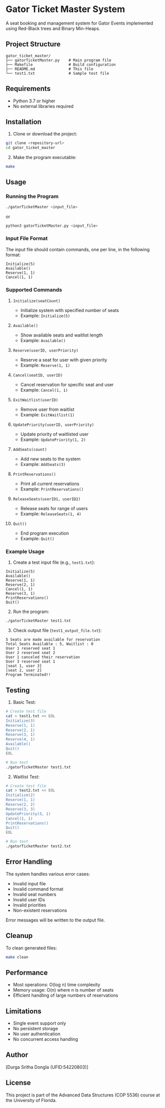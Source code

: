 # Gator Ticket Master System

A seat booking and management system for Gator Events implemented using Red-Black trees and Binary Min-Heaps.

## Project Structure
```
gator_ticket_master/
├── gatorTicketMaster.py    # Main program file
├── Makefile                # Build configuration
├── README.md               # This file
└── test1.txt               # Sample test file
```

## Requirements
- Python 3.7 or higher
- No external libraries required

## Installation

1. Clone or download the project:
```bash
git clone <repository-url>
cd gator_ticket_master
```

2. Make the program executable:
```bash
make
```

## Usage

### Running the Program
```bash
./gatorTicketMaster <input_file>
```
or
```bash
python3 gatorTicketMaster.py <input_file>
```

### Input File Format
The input file should contain commands, one per line, in the following format:

```
Initialize(5)
Available()
Reserve(1, 1)
Cancel(1, 1)
```

### Supported Commands

1. `Initialize(seatCount)` 
   - Initialize system with specified number of seats
   - Example: `Initialize(5)`

2. `Available()`
   - Show available seats and waitlist length
   - Example: `Available()`

3. `Reserve(userID, userPriority)`
   - Reserve a seat for user with given priority
   - Example: `Reserve(1, 1)`

4. `Cancel(seatID, userID)`
   - Cancel reservation for specific seat and user
   - Example: `Cancel(1, 1)`

5. `ExitWaitlist(userID)`
   - Remove user from waitlist
   - Example: `ExitWaitlist(1)`

6. `UpdatePriority(userID, userPriority)`
   - Update priority of waitlisted user
   - Example: `UpdatePriority(1, 2)`

7. `AddSeats(count)`
   - Add new seats to the system
   - Example: `AddSeats(3)`

8. `PrintReservations()`
   - Print all current reservations
   - Example: `PrintReservations()`

9. `ReleaseSeats(userID1, userID2)`
   - Release seats for range of users
   - Example: `ReleaseSeats(1, 4)`

10. `Quit()`
    - End program execution
    - Example: `Quit()`

### Example Usage

1. Create a test input file (e.g., `test1.txt`):
```
Initialize(5)
Available()
Reserve(1, 1)
Reserve(2, 1)
Cancel(1, 1)
Reserve(3, 1)
PrintReservations()
Quit()
```

2. Run the program:
```bash
./gatorTicketMaster test1.txt
```

3. Check output file (`test1_output_file.txt`):
```
5 Seats are made available for reservation
Total Seats Available : 5, Waitlist : 0
User 1 reserved seat 1
User 2 reserved seat 2
User 1 canceled their reservation
User 3 reserved seat 1
[seat 1, user 3]
[seat 2, user 2]
Program Terminated!!
```

## Testing

1. Basic Test:
```bash
# Create test file
cat > test1.txt << EOL
Initialize(3)
Reserve(1, 1)
Reserve(2, 1)
Reserve(3, 1)
Reserve(4, 1)
Available()
Quit()
EOL

# Run test
./gatorTicketMaster test1.txt
```

2. Waitlist Test:
```bash
# Create test file
cat > test2.txt << EOL
Initialize(2)
Reserve(1, 1)
Reserve(2, 2)
Reserve(3, 3)
UpdatePriority(3, 1)
Cancel(1, 1)
PrintReservations()
Quit()
EOL

# Run test
./gatorTicketMaster test2.txt
```

## Error Handling

The system handles various error cases:
- Invalid input file
- Invalid command format
- Invalid seat numbers
- Invalid user IDs
- Invalid priorities
- Non-existent reservations

Error messages will be written to the output file.

## Cleanup

To clean generated files:
```bash
make clean
```

## Performance

- Most operations: O(log n) time complexity
- Memory usage: O(n) where n is number of seats
- Efficient handling of large numbers of reservations

## Limitations

- Single event support only
- No persistent storage
- No user authentication
- No concurrent access handling

## Author
[Durga Sritha Dongla (UFID:54220803)]

## License
This project is part of the Advanced Data Structures (COP 5536) course at the University of Florida.
